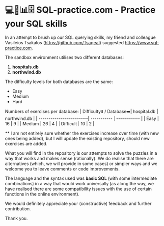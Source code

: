 # 💻📝📊🗄️ SQL-practice.com - Practice your SQL skills

In an attempt to brush up our SQL querying skills, my friend and colleague Vasileios Tsakalos (https://github.com/Tsaqeal) suggested https://www.sql-practice.com.

The sandbox environment utilises two different databases:
1. **hospitals.db**
2. **northwind.db**

The difficulty levels for both databases are the same:
- Easy
- Medium
- Hard

Numbers of exercises per database:
| Difficulty⬇️ / Database➡️| hospital.db | northwind.db |
| -------------------------| ----------- | ------------ |
| Easy                     | 16          | 9            |
| Medium                   | 26          | 4            |
| Difficult                | 10          | 2            |

** I am not entirely sure whether the exercises increase over time (with new ones being added), but I will update the existing repository, should new exercises are added.

What you will find in the repository is our attempts to solve the puzzles in a way that works and makes sense (rationally). We do realise that there are alternatives (which, we will provide in some cases) or simpler ways and we welcome you to leave comments or code improvements. 

The language and the syntax used was **basic SQL** (with some intermediate combinations) in a way that would work universally (as along the way, we have realised there are some compatibility issues with the use of certain functions in the online environment).

We would definitely appreciate your (constructive) feedback and further contribution.

Thank you.
